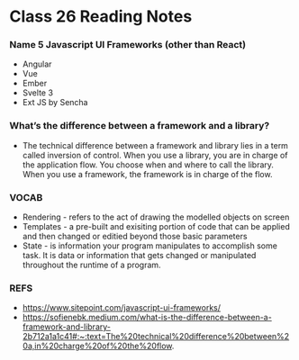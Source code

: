 # Class 26 Reading Notes

### Name 5 Javascript UI Frameworks (other than React)
- Angular
- Vue
- Ember
- Svelte 3
- Ext JS by Sencha

### What’s the difference between a framework and a library?
- The technical difference between a framework and library lies in a term called inversion of control. When you use a library, you are in charge of the application flow. You choose when and where to call the library. When you use a framework, the framework is in charge of the flow.

### VOCAB
- Rendering - refers to the act of drawing the modelled objects on screen
- Templates - a pre-built and exisiting portion of code that can be applied and then changed or editied beyond those basic parameters
- State - is information your program manipulates to accomplish some task. It is data or information that gets changed or manipulated throughout the runtime of a program.

### REFS
- https://www.sitepoint.com/javascript-ui-frameworks/
- https://sofienebk.medium.com/what-is-the-difference-between-a-framework-and-library-2b712a1a1c41#:~:text=The%20technical%20difference%20between%20a,in%20charge%20of%20the%20flow.

